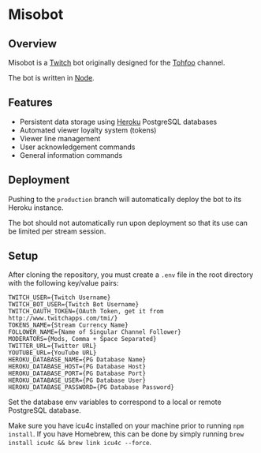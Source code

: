 Misobot
=======

## Overview

Misobot is a [Twitch](http://twitch.tv) bot originally designed for the [Tohfoo](http://twitch.tv/tohfoo_/profile) channel.

The bot is written in [Node](https://nodejs.org).


## Features

* Persistent data storage using [Heroku](http://heroku.com) PostgreSQL databases
* Automated viewer loyalty system (tokens)
* Viewer line management
* User acknowledgement commands
* General information commands


## Deployment

Pushing to the `production` branch will automatically deploy the bot to its Heroku instance.

The bot should not automatically run upon deployment so that its use can be limited per stream session.


## Setup

After cloning the repository, you must create a `.env` file in the root directory with the following key/value pairs:

    TWITCH_USER={Twitch Username}
    TWITCH_BOT_USER={Twitch Bot Username}
    TWITCH_OAUTH_TOKEN={OAuth Token, get it from http://www.twitchapps.com/tmi/}
    TOKENS_NAME={Stream Currency Name}
    FOLLOWER_NAME={Name of Singular Channel Follower}
    MODERATORS={Mods, Comma + Space Separated}
    TWITTER_URL={Twitter URL}
    YOUTUBE_URL={YouTube URL}
    HEROKU_DATABASE_NAME={PG Database Name}
    HEROKU_DATABASE_HOST={PG Database Host}
    HEROKU_DATABASE_PORT={PG Database Port}
    HEROKU_DATABASE_USER={PG Database User}
    HEROKU_DATABASE_PASSWORD={PG Database Password}

Set the database env variables to correspond to a local or remote PostgreSQL database.

Make sure you have icu4c installed on your machine prior to running `npm install`. If you have Homebrew, this can be done by simply running `brew install icu4c && brew link icu4c --force`.

